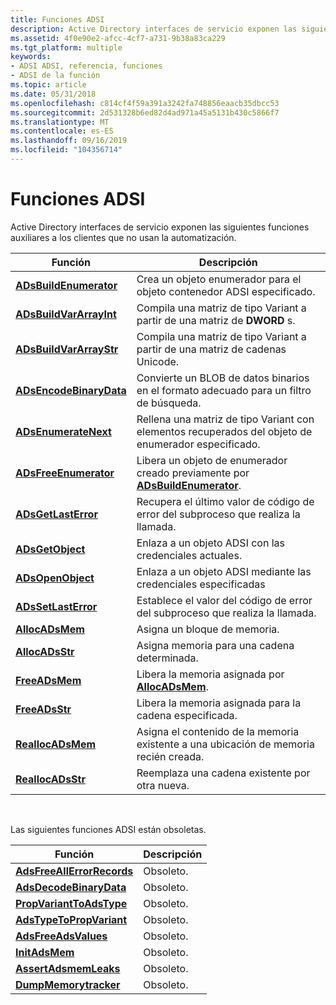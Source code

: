 ```yaml
---
title: Funciones ADSI
description: Active Directory interfaces de servicio exponen las siguientes funciones auxiliares a los clientes que no usan la automatización.
ms.assetid: 4f0e90e2-afcc-4cf7-a731-9b38a83ca229
ms.tgt_platform: multiple
keywords:
- ADSI ADSI, referencia, funciones
- ADSI de la función
ms.topic: article
ms.date: 05/31/2018
ms.openlocfilehash: c814cf4f59a391a3242fa748856eaacb35dbcc53
ms.sourcegitcommit: 2d531328b6ed82d4ad971a45a5131b430c5866f7
ms.translationtype: MT
ms.contentlocale: es-ES
ms.lasthandoff: 09/16/2019
ms.locfileid: "104356714"
---
```

# <a name="adsi-functions"></a>Funciones ADSI

Active Directory interfaces de servicio exponen las siguientes funciones auxiliares a los clientes que no usan la automatización.



| Función                                           | Descripción                                                                                        |
|----------------------------------------------------|----------------------------------------------------------------------------------------------------|
| [**ADsBuildEnumerator**](/windows/desktop/api/Adshlp/nf-adshlp-adsbuildenumerator)   | Crea un objeto enumerador para el objeto contenedor ADSI especificado.                              |
| [**ADsBuildVarArrayInt**](/windows/desktop/api/Adshlp/nf-adshlp-adsbuildvararrayint) | Compila una matriz de tipo Variant a partir de una matriz de **DWORD** s.                                                |
| [**ADsBuildVarArrayStr**](/windows/desktop/api/Adshlp/nf-adshlp-adsbuildvararraystr) | Compila una matriz de tipo Variant a partir de una matriz de cadenas Unicode.                                           |
| [**ADsEncodeBinaryData**](/windows/desktop/api/Adshlp/nf-adshlp-adsencodebinarydata) | Convierte un BLOB de datos binarios en el formato adecuado para un filtro de búsqueda.                         |
| [**ADsEnumerateNext**](/windows/desktop/api/Adshlp/nf-adshlp-adsenumeratenext)       | Rellena una matriz de tipo Variant con elementos recuperados del objeto de enumerador especificado.            |
| [**ADsFreeEnumerator**](/windows/desktop/api/Adshlp/nf-adshlp-adsfreeenumerator)     | Libera un objeto de enumerador creado previamente por [**ADsBuildEnumerator**](/windows/desktop/api/Adshlp/nf-adshlp-adsbuildenumerator). |
| [**ADsGetLastError**](/windows/desktop/api/Adshlp/nf-adshlp-adsgetlasterror)         | Recupera el último valor de código de error del subproceso que realiza la llamada.                                         |
| [**ADsGetObject**](/windows/desktop/api/Adshlp/nf-adshlp-adsgetobject)               | Enlaza a un objeto ADSI con las credenciales actuales.                                             |
| [**ADsOpenObject**](/windows/desktop/api/Adshlp/nf-adshlp-adsopenobject)             | Enlaza a un objeto ADSI mediante las credenciales especificadas                                                |
| [**ADsSetLastError**](/windows/desktop/api/Adshlp/nf-adshlp-adssetlasterror)         | Establece el valor del código de error del subproceso que realiza la llamada.                                                   |
| [**AllocADsMem**](/windows/desktop/api/Adshlp/nf-adshlp-allocadsmem)                 | Asigna un bloque de memoria.                                                                       |
| [**AllocADsStr**](/windows/desktop/api/Adshlp/nf-adshlp-allocadsstr)                 | Asigna memoria para una cadena determinada.                                                               |
| [**FreeADsMem**](/windows/desktop/api/Adshlp/nf-adshlp-freeadsmem)                   | Libera la memoria asignada por [**AllocADsMem**](/windows/desktop/api/Adshlp/nf-adshlp-allocadsmem).                                  |
| [**FreeADsStr**](/windows/desktop/api/Adshlp/nf-adshlp-freeadsstr)                   | Libera la memoria asignada para la cadena especificada.                                                   |
| [**ReallocADsMem**](/windows/desktop/api/Adshlp/nf-adshlp-reallocadsmem)             | Asigna el contenido de la memoria existente a una ubicación de memoria recién creada.                            |
| [**ReallocADsStr**](/windows/desktop/api/Adshlp/nf-adshlp-reallocadsstr)             | Reemplaza una cadena existente por otra nueva.                                                        |



 

Las siguientes funciones ADSI están obsoletas.



| Función                                                  | Descripción |
|-----------------------------------------------------------|-------------|
| [**AdsFreeAllErrorRecords**](obsolete-adsi-functions.md) | Obsoleto.   |
| [**AdsDecodeBinaryData**](obsolete-adsi-functions.md)    | Obsoleto.   |
| [**PropVariantToAdsType**](obsolete-adsi-functions.md)   | Obsoleto.   |
| [**AdsTypeToPropVariant**](obsolete-adsi-functions.md)   | Obsoleto.   |
| [**AdsFreeAdsValues**](obsolete-adsi-functions.md)       | Obsoleto.   |
| [**InitAdsMem**](obsolete-adsi-functions.md)             | Obsoleto.   |
| [**AssertAdsmemLeaks**](obsolete-adsi-functions.md)      | Obsoleto.   |
| [**DumpMemorytracker**](obsolete-adsi-functions.md)      | Obsoleto.   |



 

 

 





